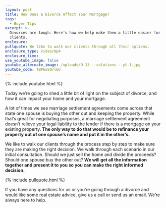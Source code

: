 ```yaml
---
layout: post
title: How Does a Divorce Affect Your Mortgage?
tags:
  - Buyer Tips
excerpt: >-
  Divorces are tough. Here’s how we help make them a little easier for our
  clients.
enclosure:
pullquote: We like to walk our clients through all their options.
enclosure_type: video/mp4
enclosure_time:
use_youtube_image: false
youtube_alternate_image: /uploads/9-13---solutions---yt-1.jpg
youtube_code: TBP6wSOrl6U
---
```



{% include youtube.html %}

Today we’re going to shed a little bit of light on the subject of divorce, and how it can impact your home and your mortgage.

A lot of times we see marriage settlement agreements come across that state one spouse is buying the other out and keeping the property. While that’s great for negotiating purposes, a marriage settlement agreement doesn’t relieve your legal liability to the lender if there is a mortgage on your existing property. **The only way to do that would be to refinance your property out of one spouse’s name and put it in the other’s.**

We like to walk our clients through the process step by step to make sure they are making the right decision. We walk through each scenario in our initial consultation. Should we just sell the home and divide the proceeds? Should one spouse buy the other out? **We will get all the information together and present it to you so you can make the right informed decision.**

{% include pullquote.html %}

If you have any questions for us or you’re going through a divorce and would like some real estate advice, give us a call or send us an email. We’re always here to help.